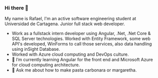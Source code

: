 ### Hi there 👋

My name is Rafael, I'm an active software engineering student at Universidad de Cartagena.  Junior full stack web developer.


-  Work as a fullstack intern developer using Angular, .Net, .Net Core & SQL Server technologies.  Worked with Entity Framework, some web API's developed, WinForms to call those services, also data handling using inSight Database.
-  Worked with Azure cloud computing and DevOps culture.
- 🌱 I’m currently learning Angular for the front end and Microsoft Azure for cloud computing architecture.
- 💬 Ask me about how to make pasta carbonara or margaretha.
